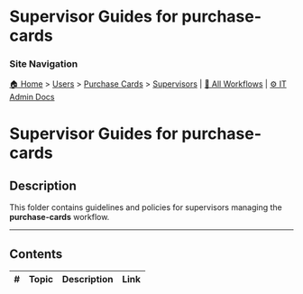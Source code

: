# Supervisor Guides for purchase-cards

### Site Navigation
[🏠 Home](../../../README.md) > [Users](../../README.md) > [Purchase Cards](../README.md) > [Supervisors](README.md) | [📂 All Workflows](../../../users/users.md) | [⚙ IT Admin Docs](../../../it-admins/README.md)

# Supervisor Guides for purchase-cards

## Description

This folder contains guidelines and policies for supervisors managing the **purchase-cards** workflow.

---

## Contents

| **#** | **Topic** | **Description** | **Link** |
|---|---|---|---|